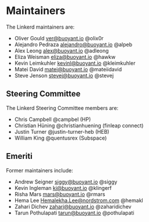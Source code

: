 # Maintainers

The Linkerd maintainers are:

* Oliver Gould <ver@buoyant.io> @olix0r
* Alejandro Pedraza <alejandro@buoyant.io> @alpeb
* Alex Leong <alex@buoyant.io> @adleong
* Eliza Weisman <eliza@buoyant.io> @hawkw
* Kevin Leimkuhler <kevinl@buoyant.io> @kleimkuhler
* Matei David <matei@buoyant.io> @mateiidavid
* Steve Jenson <stevej@buoyant.io> @stevej

## Steering Committee

The Linkerd Steering Committee members are:

* Chris Campbell @campbel (HP)
* Christian Hüning @christianhuening (finleap connect)
* Justin Turner @justin-turner-heb (HEB)
* William King @quentusrex (Subspace)

## Emeriti

Former maintainers include:

* Andrew Seigner <siggy@buoyant.io> @siggy
* Kevin Ingleman <ki@buoyant.io> @klingerf
* Risha Mars <mars@buoyant.io> @rmars
* Hema Lee <Hemalekha.Lee@nordstrom.com> @hemakl
* Zahari Dichev <zahari@buoyant.io> @zaharidichev
* Tarun Pothulapati <tarun@buoyant.io> @pothulapati

<!--
# Adding a new maintainer

* Submit a PR modifying this file
* Obtain approvals per GOVERNANCE.md
* Invite maintainer to
  https://github.com/orgs/linkerd/teams/maintainers/members
* Invite maintainer to https://github.com/orgs/linkerd/people
-->

